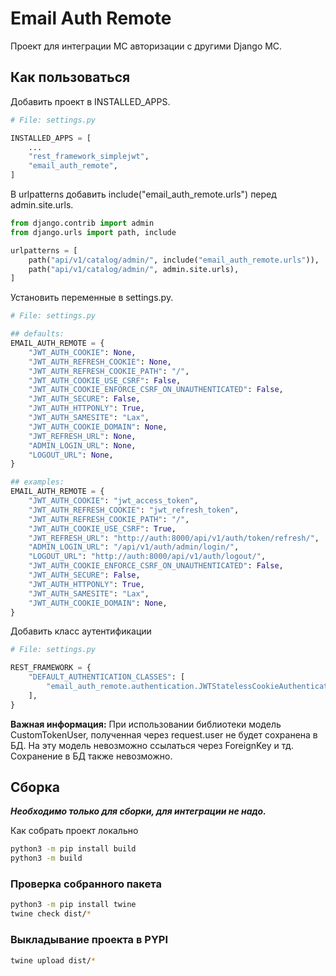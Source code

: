 # Email Auth Remote

Проект для интеграции МС авторизации с другими Django МС.

## Как пользоваться

Добавить проект в INSTALLED_APPS.

```python
# File: settings.py

INSTALLED_APPS = [
    ...
    "rest_framework_simplejwt",
    "email_auth_remote",
]
```

В urlpatterns добавить include("email_auth_remote.urls") перед admin.site.urls.

```python
from django.contrib import admin
from django.urls import path, include

urlpatterns = [
    path("api/v1/catalog/admin/", include("email_auth_remote.urls")),
    path("api/v1/catalog/admin/", admin.site.urls),
]
```

Установить переменные в settings.py.

```python
# File: settings.py

## defaults:
EMAIL_AUTH_REMOTE = {
    "JWT_AUTH_COOKIE": None,
    "JWT_AUTH_REFRESH_COOKIE": None,
    "JWT_AUTH_REFRESH_COOKIE_PATH": "/",
    "JWT_AUTH_COOKIE_USE_CSRF": False,
    "JWT_AUTH_COOKIE_ENFORCE_CSRF_ON_UNAUTHENTICATED": False,
    "JWT_AUTH_SECURE": False,
    "JWT_AUTH_HTTPONLY": True,
    "JWT_AUTH_SAMESITE": "Lax",
    "JWT_AUTH_COOKIE_DOMAIN": None,
    "JWT_REFRESH_URL": None,
    "ADMIN_LOGIN_URL": None,
    "LOGOUT_URL": None,
}

## examples:
EMAIL_AUTH_REMOTE = {
    "JWT_AUTH_COOKIE": "jwt_access_token",
    "JWT_AUTH_REFRESH_COOKIE": "jwt_refresh_token",
    "JWT_AUTH_REFRESH_COOKIE_PATH": "/",
    "JWT_AUTH_COOKIE_USE_CSRF": True,
    "JWT_REFRESH_URL": "http://auth:8000/api/v1/auth/token/refresh/",
    "ADMIN_LOGIN_URL": "/api/v1/auth/admin/login/",
    "LOGOUT_URL": "http://auth:8000/api/v1/auth/logout/",
    "JWT_AUTH_COOKIE_ENFORCE_CSRF_ON_UNAUTHENTICATED": False,
    "JWT_AUTH_SECURE": False,
    "JWT_AUTH_HTTPONLY": True,
    "JWT_AUTH_SAMESITE": "Lax",
    "JWT_AUTH_COOKIE_DOMAIN": None,
}

```

Добавить класс аутентификации

```python
# File: settings.py

REST_FRAMEWORK = {
    "DEFAULT_AUTHENTICATION_CLASSES": [
        "email_auth_remote.authentication.JWTStatelessCookieAuthentication",
    ],
}

```

**Важная информация:**
При использовании библиотеки модель CustomTokenUser, полученная через request.user не будет
сохранена в
БД. На эту модель невозможно ссылаться через ForeignKey и тд. Сохранение в БД также невозможно.

## Сборка

***Необходимо только для сборки, для интеграции не надо.***

Как собрать проект локально

```bash
python3 -m pip install build
python3 -m build 
```

### Проверка собранного пакета

```bash
python3 -m pip install twine
twine check dist/*
```

### Выкладывание проекта в PYPI

```bash
twine upload dist/*
```